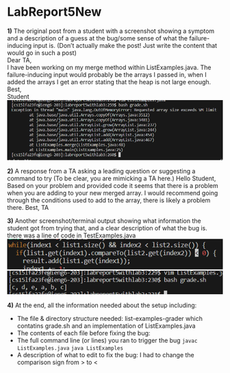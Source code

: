 # LabReport5New
**1)** The original post from a student with a screenshot showing a symptom and a description of a guess at the bug/some sense of what the failure-inducing input is. (Don’t actually make the post! Just write the content that would go in such a post)<br>
Dear TA,<br>
   I have been working on my merge method within ListExamples.java. The failure-inducing input would probably be the arrays I passed in, when I added the arrays I get an error stating that the heap is not large enough. <br>
   Best, <br>
   Student <br>
![Image](Lab5_2.png)<br>

**2)** A response from a TA asking a leading question or suggesting a command to try (To be clear, you are mimicking a TA here.)
Hello Student,
  Based on your problem and provided code it seems that there is a problem when you are adding to your new merged array. I would recommend going through the conditions used to add to the array, there is likely a problem there.
   Best,
   TA
   
**3)** Another screenshot/terminal output showing what information the student got from trying that, and a clear description of what the bug is.
there was a line of code in TestExamples.java 
![Image](Lab5_3.png)<br>
![Image](Lab5_1.png)<br>

**4)** At the end, all the information needed about the setup including:
- The file & directory structure needed: list-examples-grader which contatins grade.sh and an implementation of ListExamples.java
- The contents of each file before fixing the bug: 
- The full command line (or lines) you ran to trigger the bug `javac ListExamples.java` `java ListExamples`
- A description of what to edit to fix the bug: I had to change the comparison sign from > to < 

